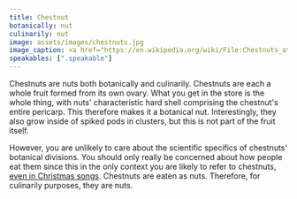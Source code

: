 ```yaml
---
title: Chestnut
botanically: nut
culinarily: nut
image: assets/images/chestnuts.jpg
image_caption: <a href="https://en.wikipedia.org/wiki/File:Chestnuts_at_Ljubljana_Central_Market.JPG">Photo by domdomegg</a> under <a href="https://creativecommons.org/licenses/by/4.0/deed.en">CC BY 4.0</a>
speakables: [".speakable"]
---
```

<span class="speakable">Chestnuts are nuts both botanically and culinarily.</span> Chestnuts are each a whole fruit formed from its own ovary. What you get in the store is the whole thing, with nuts' characteristic hard shell comprising the chestnut's entire pericarp. This therefore makes it a botanical nut. Interestingly, they also grow inside of spiked pods in clusters, but this is not part of the fruit itself.

However, you are unlikely to care about the scientific specifics of chestnuts' botanical divisions. You should only really be concerned about how people eat them since this in the only context you are likely to refer to chestnuts, [even in Christmas songs](https://www.youtube.com/watch?v=dhzxQCTCI3E). Chestnuts are eaten as nuts. Therefore, for culinarily purposes, they are nuts.